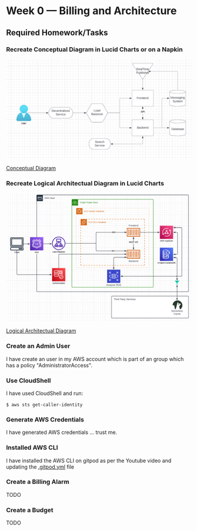 # Week 0 — Billing and Architecture

## Required Homework/Tasks

### Recreate Conceptual Diagram in Lucid Charts or on a Napkin
![Conceptual Diagram](assets/week0/conceptual-diagram.png)

[Conceptual Diagram](https://lucid.app/lucidchart/6953b69d-d510-4867-9c9f-108bee8b67a0/edit?viewport_loc=-11%2C-11%2C2973%2C1596%2C0_0&invitationId=inv_dea2d3fd-298f-427c-ad88-4c1d940db631)

### Recreate Logical Architectual Diagram in Lucid Charts

![Logcal Architectual Diagram](assets/week0/logical-diagram.png)

[Logical Architectual Diagram](https://lucid.app/lucidchart/ad5b5581-b293-48fe-b45c-703154dd7bda/edit?viewport_loc=-376%2C-175%2C2973%2C1596%2C0_0&invitationId=inv_e152f2db-5330-4832-800f-48aa508dad01)

### Create an Admin User

I have create an user in my AWS account which is part of an group which has a policy "AdministratorAccess".

### Use CloudShell

I have used CloudShell and run:

```
$ aws sts get-caller-identity 
```

###	Generate AWS Credentials

I have generated AWS credentials ... trust me.

###	Installed AWS CLI

I have installed the AWS CLI on gitpod as per the Youtube video and updating the [.gitpod.yml](../.gitpod.yml) file

###	Create a Billing Alarm

TODO

###	Create a Budget

TODO
